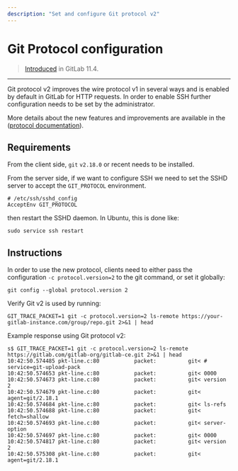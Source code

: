 ```yaml
---
description: "Set and configure Git protocol v2"
---
```


# Git Protocol configuration

> [Introduced][ce-46555] in GitLab 11.4.

---

Git protocol v2 improves the wire protocol v1 in several ways and is
enabled by default in GitLab for HTTP requests. In order to enable SSH
further configuration needs to be set by the administrator.

More details about the new features and improvements are available in
the ([protocol documentation][protocol-doc]).

## Requirements

From the client side, `git` `v2.18.0` or recent needs to be installed.

From the server side, if we want to configure SSH we need to set the SSHD
server to accept the `GIT_PROTOCOL` environment.

```
# /etc/ssh/sshd_config
AcceptEnv GIT_PROTOCOL
```

then restart the SSHD daemon. In Ubuntu, this is done like:

```
sudo service ssh restart
```

## Instructions

In order to use the new protocol, clients need to either pass the configuration
`-c protocol.version=2` to the git command, or set it globally:

```
git config --global protocol.version 2
```

Verify Git v2 is used by running:

```
GIT_TRACE_PACKET=1 git -c protocol.version=2 ls-remote https://your-gitlab-instance.com/group/repo.git 2>&1 | head
```

Example response using Git protocol v2:

```
s$ GIT_TRACE_PACKET=1 git -c protocol.version=2 ls-remote https://gitlab.com/gitlab-org/gitlab-ce.git 2>&1 | head
10:42:50.574485 pkt-line.c:80           packet:          git< # service=git-upload-pack
10:42:50.574653 pkt-line.c:80           packet:          git< 0000
10:42:50.574673 pkt-line.c:80           packet:          git< version 2
10:42:50.574679 pkt-line.c:80           packet:          git< agent=git/2.18.1
10:42:50.574684 pkt-line.c:80           packet:          git< ls-refs
10:42:50.574688 pkt-line.c:80           packet:          git< fetch=shallow
10:42:50.574693 pkt-line.c:80           packet:          git< server-option
10:42:50.574697 pkt-line.c:80           packet:          git< 0000
10:42:50.574817 pkt-line.c:80           packet:          git< version 2
10:42:50.575308 pkt-line.c:80           packet:          git< agent=git/2.18.1
```

[ce-46555]: https://gitlab.com/gitlab-org/gitlab-ce/merge_requests/46555 "Git protocol v2 merge request"
[protocol-doc]: https://github.com/git/git/blob/master/Documentation/technical/protocol-v2.txt "Git protocol v2"

